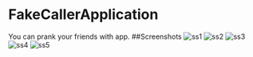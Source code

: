 # FakeCallerApplication
You can prank your friends with app.
##Screenshots
![ss1](https://user-images.githubusercontent.com/69794292/180802285-bf192fba-8ae2-46a5-a229-a660ece49282.jpeg)
![ss2](https://user-images.githubusercontent.com/69794292/180800587-7d7bcf21-926c-4aa1-90b1-0f7f569218f3.jpg)
![ss3](https://user-images.githubusercontent.com/69794292/180801176-916248a9-43fc-469e-9df2-00d5776a4eab.jpg)
![ss4](https://user-images.githubusercontent.com/69794292/180801642-be7ecc34-fb9a-441c-a915-f9ab148a2d98.jpg)
![ss5](https://user-images.githubusercontent.com/69794292/180802091-3be62fc5-558a-4794-9e8e-435ae61fd466.jpg)




